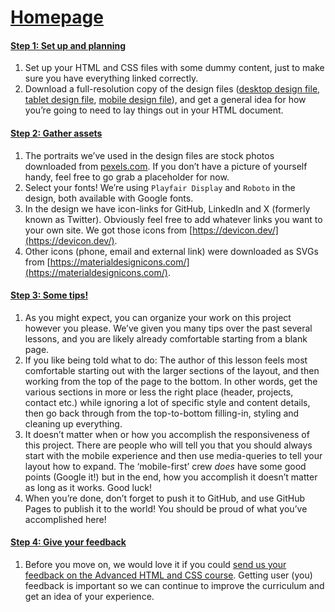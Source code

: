 # [Homepage](https://www.theodinproject.com/lessons/node-path-advanced-html-and-css-homepage)

#### [Step 1: Set up and planning](#step-1-set-up-and-planning)

1.  Set up your HTML and CSS files with some dummy content, just to make sure you have everything linked correctly.
2.  Download a full-resolution copy of the design files ([desktop design file](https://cdn.statically.io/gh/TheOdinProject/curriculum/fd6d4d2e2abbac4a3bd183bba6b6eaf1548a1458/advanced_html_css/responsive_design/project_personal_portfolio/imgs/portfolio.png), [tablet design file](https://cdn.statically.io/gh/TheOdinProject/curriculum/1c8b5c739efd263e8cc48703988b18d6e3afe034/advanced_html_css/responsive-design/project_personal_portfolio/imgs/portfolio%20tablet.png), [mobile design file](https://cdn.statically.io/gh/TheOdinProject/curriculum/1c8b5c739efd263e8cc48703988b18d6e3afe034/advanced_html_css/responsive-design/project_personal_portfolio/imgs/portfolio%20mobile.png)), and get a general idea for how you’re going to need to lay things out in your HTML document.

#### [Step 2: Gather assets](#step-2-gather-assets)

1.  The portraits we’ve used in the design files are stock photos downloaded from [pexels.com](https://www.pexels.com/). If you don’t have a picture of yourself handy, feel free to go grab a placeholder for now.
2.  Select your fonts! We’re using `Playfair Display` and `Roboto` in the design, both available with Google fonts.
3.  In the design we have icon-links for GitHub, LinkedIn and X (formerly known as Twitter). Obviously feel free to add whatever links you want to your own site. We got those icons from [https://devicon.dev/](https://devicon.dev/).
4.  Other icons (phone, email and external link) were downloaded as SVGs from [https://materialdesignicons.com/](https://materialdesignicons.com/).

#### [Step 3: Some tips!](#step-3-some-tips)

1.  As you might expect, you can organize your work on this project however you please. We’ve given you many tips over the past several lessons, and you are likely already comfortable starting from a blank page.
2.  If you like being told what to do: The author of this lesson feels most comfortable starting out with the larger sections of the layout, and then working from the top of the page to the bottom. In other words, get the various sections in more or less the right place (header, projects, contact etc.) while ignoring a lot of specific style and content details, then go back through from the top-to-bottom filling-in, styling and cleaning up everything.
3.  It doesn’t matter when or how you accomplish the responsiveness of this project. There are people who will tell you that you should always start with the mobile experience and then use media-queries to tell your layout how to expand. The ‘mobile-first’ crew _does_ have some good points (Google it!) but in the end, how you accomplish it doesn’t matter as long as it works. Good luck!
4.  When you’re done, don’t forget to push it to GitHub, and use GitHub Pages to publish it to the world! You should be proud of what you’ve accomplished here!

#### [Step 4: Give your feedback](#step-4-give-your-feedback)

1.  Before you move on, we would love it if you could [send us your feedback on the Advanced HTML and CSS course](https://docs.google.com/forms/d/e/1FAIpQLSdVvT-2TiczhXP9qGfr28Aq6w6wzct0ypDqcpztaocA9bypXw/viewform?usp=sf_link). Getting user (you) feedback is important so we can continue to improve the curriculum and get an idea of your experience.
